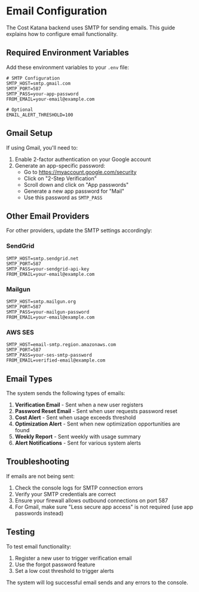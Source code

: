# Email Configuration

The Cost Katana backend uses SMTP for sending emails. This guide explains how to configure email functionality.

## Required Environment Variables

Add these environment variables to your `.env` file:

```env
# SMTP Configuration
SMTP_HOST=smtp.gmail.com
SMTP_PORT=587
SMTP_PASS=your-app-password
FROM_EMAIL=your-email@example.com

# Optional
EMAIL_ALERT_THRESHOLD=100
```

## Gmail Setup

If using Gmail, you'll need to:

1. Enable 2-factor authentication on your Google account
2. Generate an app-specific password:
   - Go to https://myaccount.google.com/security
   - Click on "2-Step Verification"
   - Scroll down and click on "App passwords"
   - Generate a new app password for "Mail"
   - Use this password as `SMTP_PASS`

## Other Email Providers

For other providers, update the SMTP settings accordingly:

### SendGrid
```env
SMTP_HOST=smtp.sendgrid.net
SMTP_PORT=587
SMTP_PASS=your-sendgrid-api-key
FROM_EMAIL=your-email@example.com
```

### Mailgun
```env
SMTP_HOST=smtp.mailgun.org
SMTP_PORT=587
SMTP_PASS=your-mailgun-password
FROM_EMAIL=your-email@example.com
```

### AWS SES
```env
SMTP_HOST=email-smtp.region.amazonaws.com
SMTP_PORT=587
SMTP_PASS=your-ses-smtp-password
FROM_EMAIL=verified-email@example.com
```

## Email Types

The system sends the following types of emails:

1. **Verification Email** - Sent when a new user registers
2. **Password Reset Email** - Sent when user requests password reset
3. **Cost Alert** - Sent when usage exceeds threshold
4. **Optimization Alert** - Sent when new optimization opportunities are found
5. **Weekly Report** - Sent weekly with usage summary
6. **Alert Notifications** - Sent for various system alerts

## Troubleshooting

If emails are not being sent:

1. Check the console logs for SMTP connection errors
2. Verify your SMTP credentials are correct
3. Ensure your firewall allows outbound connections on port 587
4. For Gmail, make sure "Less secure app access" is not required (use app passwords instead)

## Testing

To test email functionality:

1. Register a new user to trigger verification email
2. Use the forgot password feature
3. Set a low cost threshold to trigger alerts

The system will log successful email sends and any errors to the console. 